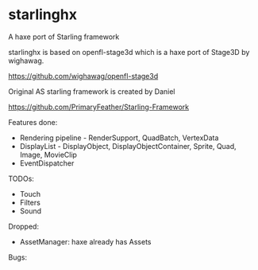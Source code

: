 starlinghx
==========

A haxe port of Starling framework

starlinghx is based on openfl-stage3d which is a haxe port of Stage3D by wighawag.

https://github.com/wighawag/openfl-stage3d

Original AS starling framework is created by Daniel

https://github.com/PrimaryFeather/Starling-Framework

Features done:

* Rendering pipeline - RenderSupport, QuadBatch, VertexData
* DisplayList - DisplayObject, DisplayObjectContainer, Sprite, Quad, Image, MovieClip 
* EventDispatcher

TODOs:
* Touch
* Filters
* Sound

Dropped:
* AssetManager: haxe already has Assets

Bugs:


